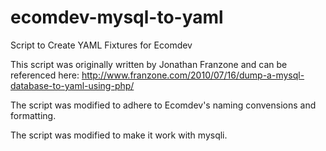 ecomdev-mysql-to-yaml
=====================

Script to Create YAML Fixtures for Ecomdev

This script was originally written by Jonathan Franzone and can be referenced here:
http://www.franzone.com/2010/07/16/dump-a-mysql-database-to-yaml-using-php/

The script was modified to adhere to Ecomdev's naming convensions and formatting.

The script was modified to make it work with mysqli.
